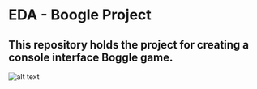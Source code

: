 # EDA - Boogle Project
 ## This repository holds the project for creating a console interface Boggle game.
 ![alt text](https://github.com/marixi/EDA/blob/master/EDA_Boggle_ClassDiagram.png "Boggle Class Diagram")
